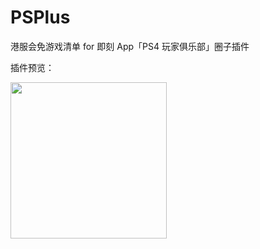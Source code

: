 # PSPlus

港服会免游戏清单 for 即刻 App「PS4 玩家俱乐部」圈子插件

插件预览：

<img src="https://ws4.sinaimg.cn/large/006tNc79ly1fzpr1nehzej30p81e8n3d.jpg" width="250px">

